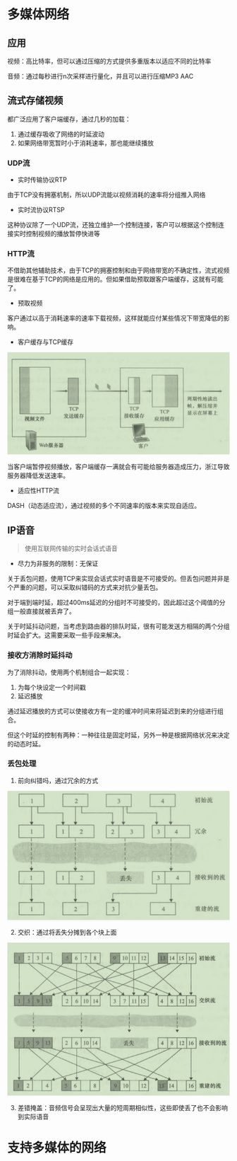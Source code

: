 # 多媒体网络

## 应用

视频：高比特率，但可以通过压缩的方式提供多重版本以适应不同的比特率

音频：通过每秒进行n次采样进行量化，并且可以进行压缩MP3 AAC

## 流式存储视频

都广泛应用了客户端缓存，通过几秒的加载：

1. 通过缓存吸收了网络的时延波动
2. 如果网络带宽暂时小于消耗速率，那也能继续播放

### UDP流

- 实时传输协议RTP

由于TCP没有拥塞机制，所以UDP流能以视频消耗的速率将分组推入网络

- 实时流协议RTSP

这种协议除了一个UDP流，还独立维护一个控制连接，客户可以根据这个控制连接实时控制视频的播放暂停快进等

### HTTP流

不借助其他辅助技术，由于TCP的拥塞控制和由于网络带宽的不确定性，流式视频是很难在基于TCP的网络是应用的。但如果借助预取跟客户端缓存，这就有可能了。

- 预取视频

客户通过以高于消耗速率的速率下载视频，这样就能应付某些情况下带宽降低的影响。

- 客户缓存与TCP缓存

![屏幕截图 2021-01-30 152417](/assets/屏幕截图%202021-01-30%20152417.png)

当客户端暂停视频播放，客户端缓存一满就会有可能给服务器造成压力，浙江导致服务器降低发送速率。

- 适应性HTTP流

DASH（动态适应流），通过视频的多个不同速率的版本来实现自适应。

## IP语音

> 使用互联网传输的实时会话式语音

- 尽力为非服务的限制：无保证

关于丢包问题，使用TCP来实现会话式实时语音是不可接受的。但丢包问题并非是个严重的问题，可以采取纠错码的方式来对抗少量丢包。

对于端到端时延，超过400ms延迟的分组时不可接受的，因此超过这个阈值的分组一般直接就被丢弃了。

关于时延抖动问题，当考虑到路由器的排队时延，很有可能发送方相隔的两个分组时延会扩大。这需要采取一些手段来解决。

### 接收方消除时延抖动

为了消除抖动，使用两个机制组合一起实现：

1. 为每个块设定一个时间戳
2. 延迟播放

通过延迟播放的方式可以使接收方有一定的缓冲时间来将延迟到来的分组进行组合。

但这个时延的控制有两种：一种往往是固定时延，另外一种是根据网络状况来决定的动态时延。

### 丢包处理

1. 前向纠错吗，通过冗余的方式

![屏幕截图 2021-01-30 160908](/assets/屏幕截图%202021-01-30%20160908.png)

2. 交织：通过将丢失分摊到各个块上面

![屏幕截图 2021-01-30 160945](/assets/屏幕截图%202021-01-30%20160945.png)

3. 差错掩盖：音频信号会呈现出大量的短周期相似性，这些即使丢了也不会影响到实际语音

# 支持多媒体的网络
